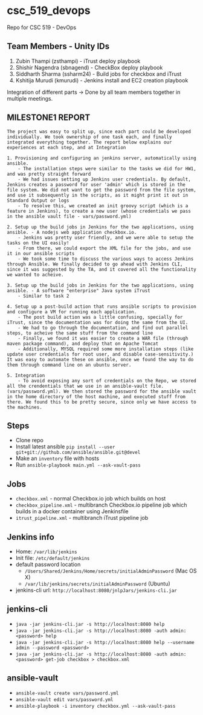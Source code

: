 # csc_519_devops
Repo for CSC 519 - DevOps


## Team Members - Unity IDs

1. Zubin Thampi (zsthampi) - iTrust deploy playbook
2. Shishir Nagendra (sbnagend) - CheckBox deploy playbook 
3. Siddharth Sharma (ssharm24) - Build jobs for checkbox and iTrust
4. Kshitija Murudi (kmurudi) - Jenkins install and EC2 creation playbook

Integration of different parts -> Done by all team members together in multiple meetings. 

## MILESTONE1 REPORT

```
The project was easy to split up, since each part could be developed individually. We took ownership of one task each, and finally integrated everything together. The report below explains our experiences at each step, and at Integration

1. Provisioning and configuring an jenkins server, automatically using ansible.
	- The installation steps were similar to the tasks we did for HW1, and was pretty straight forward 
	- We had issues setting up Jenkins user credentials. By default, Jenkins creates a password for user 'admin' which is stored in the file system. We did not want to get the password from the file system, and use it subsequently in the scripts, as it might print it out in Standard Output or logs
	- To resolve this, we created an init groovy script (which is a feature in Jenkins), to create a new user (whose credentials we pass in the ansible vault file - vars/password.yml)

2. Setup up the build jobs in Jenkins for the two applications, using ansible. - A nodejs web application checkbox.io.
	- Jenkins was pretty user friendly, and we were able to setup the tasks on the UI easily! 
	- From there, we could export the XML file for the jobs, and use it in our ansible scripts 
	- We took some time to discuss the various ways to access Jenkins through Ansible. We finally decided to go ahead with Jenkins CLI, since it was suggested by the TA, and it covered all the functionality we wanted to acheive.

3. Setup up the build jobs in Jenkins for the two applications, using ansible. - A software "enterprise" Java system iTrust
	- Similar to task 2

4. Setup up a post-build action that runs ansible scripts to provision and configure a VM for running each application.
	- The post build action was a little confusing, specially for iTrust, since the documentation was for doing the same from the UI. 
	- We had to go through the documentation, and find out parallel steps, to acheive the same stuff from the command line 
	- Finally, we found it was easier to create a WAR file (through maven package command), and deploy that on Apache Tomcat
	- Additionally, MYSQL required some more installation steps (like update user credentials for root user, and disable case-sensitivity.) It was easy to automate these on ansible, once we found the way to do them through command line on an ubuntu server. 

5. Integration
	- To avoid exposing any sort of credentials on the Repo, we stored all the crendentials that we use in an ansible-vault file. (vars/password.yml). We then stored the password for the ansible vault in the home directory of the host machine, and executed stuff from there. We found this to be pretty secure, since only we have access to the machines. 

```

## Steps 
- Clone repo
- Install latest ansible `pip install --user git+git://github.com/ansible/ansible.git@devel`
- Make an `inventory` file with hosts
- Run `ansible-playbook main.yml --ask-vault-pass`

## Jobs
- `checkbox.xml` - normal Checkbox.io job which builds on host
- `checkbox_pipeline.xml` - multibranch Checkbox.io pipeline job which builds in a docker container using Jenkinsfile
- `itrust_pipeline.xml` - multibranch iTrust pipeline job 

## Jenkins info
+ Home: `/var/lib/jenkins`
+ Init file: `/etc/default/jenkins`
+ default password location
    * `/Users/Shared/Jenkins/Home/secrets/initialAdminPassword` (Mac OS X)
    * `/var/lib/jenkins/secrets/initialAdminPassword` (Ubuntu)
+ jenkins-cli url: `http://localhost:8080/jnlpJars/jenkins-cli.jar`

## jenkins-cli
- `java -jar jenkins-cli.jar -s http://localhost:8080 help`
- `java -jar jenkins-cli.jar -s http://localhost:8080 -auth admin:<password> help`
- `java -jar jenkins-cli.jar -s http://localhost:8080 help --username admin --password <password>`
- `java -jar jenkins-cli.jar -s http://localhost:8080 -auth admin:<password> get-job checkbox > checkbox.xml`

## ansible-vault
- `ansible-vault create vars/password.yml`
- `ansible-vault edit vars/password.yml`
- `ansible-playbook -i inventory checkbox.yml --ask-vault-pass`
